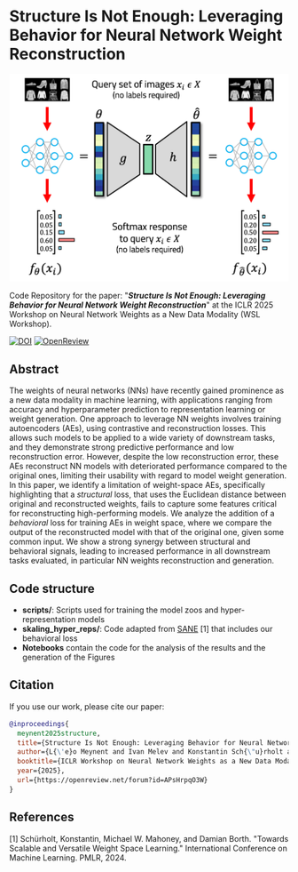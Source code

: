 # Structure Is Not Enough: Leveraging Behavior for Neural Network Weight Reconstruction

<p align="center">
<img     
 width="512px"
 src="assets/overview.png"
 alt="Overview of the behavioral loss"
/>
</p>

Code Repository for the paper: "**_Structure Is Not Enough: Leveraging Behavior for Neural Network Weight Reconstruction_**" at the ICLR 2025 Workshop on Neural Network Weights as a New Data Modality (WSL Workshop).



[![DOI](https://zenodo.org/badge/951180931.svg)](https://doi.org/10.5281/zenodo.15051578)
[![OpenReview](https://img.shields.io/badge/OpenReview-APsHrpqO3W-8c1b13.svg)](https://openreview.net/forum?id=APsHrpqO3W)

## Abstract

The weights of neural networks (NNs) have recently gained prominence as a new data modality in machine learning, with applications ranging from accuracy and hyperparameter prediction to representation learning or weight generation. One approach to leverage NN weights involves training autoencoders (AEs), using contrastive and reconstruction losses. This allows such models to be applied to a wide variety of downstream tasks, and they demonstrate strong predictive performance and low reconstruction error. However, despite the low reconstruction error, these AEs reconstruct NN models with deteriorated performance compared to the original ones, limiting their usability with regard to model weight generation. 
In this paper, we identify a limitation of weight-space AEs, specifically highlighting that a *structural* loss, that uses the Euclidean distance between original and reconstructed weights, fails to capture some features critical for reconstructing high-performing models. We analyze the addition of a *behavioral* loss for training AEs in weight space, where we compare the output of the reconstructed model with that of the original one, given some common input. We show a strong synergy between structural and behavioral signals, leading to increased performance in all downstream tasks evaluated, in particular NN weights reconstruction and generation.

## Code structure

 - **scripts/**: Scripts used for training the model zoos and hyper-representation models
 - **skaling_hyper_reps/**: Code adapted from [SANE](https://github.com/HSG-AIML/SANE) \[1\] that includes our behavioral loss
 - **Notebooks** contain the code for the analysis of the results and the generation of the Figures

## Citation

If you use our work, please cite our paper:

```bibtex
@inproceedings{
  meynent2025structure,
  title={Structure Is Not Enough: Leveraging Behavior for Neural Network Weight Reconstruction},
  author={L{\'e}o Meynent and Ivan Melev and Konstantin Sch{\"u}rholt and Goeran Kauermann and Damian Borth},
  booktitle={ICLR Workshop on Neural Network Weights as a New Data Modality},
  year={2025},
  url={https://openreview.net/forum?id=APsHrpqO3W}
}
```

## References

\[1\] Schürholt, Konstantin, Michael W. Mahoney, and Damian Borth. "Towards Scalable and Versatile Weight Space Learning." International Conference on Machine Learning. PMLR, 2024.
